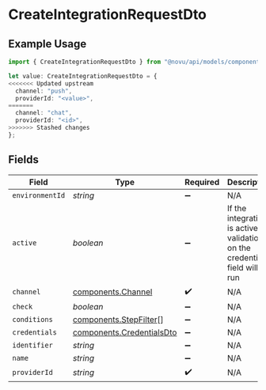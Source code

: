 # CreateIntegrationRequestDto

## Example Usage

```typescript
import { CreateIntegrationRequestDto } from "@novu/api/models/components";

let value: CreateIntegrationRequestDto = {
<<<<<<< Updated upstream
  channel: "push",
  providerId: "<value>",
=======
  channel: "chat",
  providerId: "<id>",
>>>>>>> Stashed changes
};
```

## Fields

| Field                                                                         | Type                                                                          | Required                                                                      | Description                                                                   |
| ----------------------------------------------------------------------------- | ----------------------------------------------------------------------------- | ----------------------------------------------------------------------------- | ----------------------------------------------------------------------------- |
| `environmentId`                                                               | *string*                                                                      | :heavy_minus_sign:                                                            | N/A                                                                           |
| `active`                                                                      | *boolean*                                                                     | :heavy_minus_sign:                                                            | If the integration is active the validation on the credentials field will run |
| `channel`                                                                     | [components.Channel](../../models/components/channel.md)                      | :heavy_check_mark:                                                            | N/A                                                                           |
| `check`                                                                       | *boolean*                                                                     | :heavy_minus_sign:                                                            | N/A                                                                           |
| `conditions`                                                                  | [components.StepFilter](../../models/components/stepfilter.md)[]              | :heavy_minus_sign:                                                            | N/A                                                                           |
| `credentials`                                                                 | [components.CredentialsDto](../../models/components/credentialsdto.md)        | :heavy_minus_sign:                                                            | N/A                                                                           |
| `identifier`                                                                  | *string*                                                                      | :heavy_minus_sign:                                                            | N/A                                                                           |
| `name`                                                                        | *string*                                                                      | :heavy_minus_sign:                                                            | N/A                                                                           |
| `providerId`                                                                  | *string*                                                                      | :heavy_check_mark:                                                            | N/A                                                                           |
